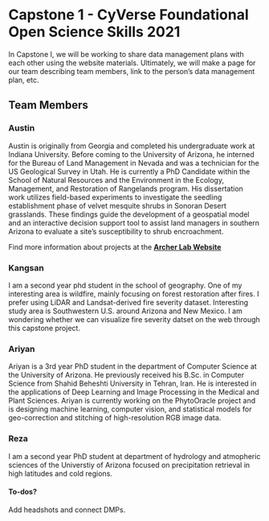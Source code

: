 # Capstone 1 - CyVerse Foundational Open Science Skills 2021
In Capstone I, we will be working to share data management plans with each other using the website materials. Ultimately, we will make a page for our team describing team members, link to the person’s data management plan, etc.

## Team Members

### Austin



Austin is originally from Georgia and completed his undergraduate work at Indiana University. Before coming to the University of Arizona, he interned for the Bureau of Land Management in Nevada and was a technician for the US Geological Survey in Utah. He is currently a PhD Candidate within the School of Natural Resources and the Environment in the Ecology, Management, and Restoration of Rangelands program. His dissertation work utilizes field-based experiments to investigate the seedling establishment phase of velvet mesquite shrubs in Sonoran Desert grasslands. These findings guide the development of a geospatial model and an interactive decision support tool to assist land managers in southern Arizona to evaluate a site’s susceptibility to shrub encroachment.

Find more information about projects at the **[Archer Lab Website](https://cals.arizona.edu/research/archer/exotic.html)**

### Kangsan
I am a second year phd student in the school of geography. One of my interesting area is wildfire, mainly focusing on forest restoration after fires. I prefer using LiDAR and Landsat-derived fire severity dataset. Interesting study area is Southwestern U.S. around Arizona and New Mexico. I am wondering whether we can visualize fire severity datset on the web through this capstone project.


### Ariyan
Ariyan is a 3rd year PhD student in the department of Computer Science at the University of Arizona. He previously received his B.Sc. in Computer Science from Shahid Beheshti University in Tehran, Iran. He is interested in the applications of Deep Learning and Image Processing in the Medical and Plant Sciences. Ariyan is currently working on the PhytoOracle project and is designing machine learning, computer vision, and statistical models for geo-correction and stitching of high-resolution RGB image data.

### Reza
I am a second year PhD student at department of hydrology and atmopheric sciences of the Universtiy of Arizona focused on
precipitation retrieval in high latitudes and cold regions.


#### To-dos?
Add headshots and connect DMPs.
